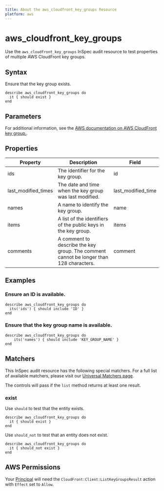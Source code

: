 ```yaml
---
title: About the aws_cloudfront_key_groups Resource
platform: aws
---
```


# aws_cloudfront_key_groups

Use the `aws_cloudfront_key_groups` InSpec audit resource to test properties of multiple AWS CloudFront key groups.

## Syntax

Ensure that the key group exists.

    describe aws_cloudfront_key_groups do
      it { should exist }
    end

## Parameters

For additional information, see the [AWS documentation on AWS CloudFront key group.](https://docs.aws.amazon.com/AWSCloudFormation/latest/UserGuide/aws-resource-cloudfront-keygroup.html).

## Properties

| Property | Description | Field |
| --- | --- | --- |
| ids | The identifier for the key group. | id |
| last_modified_times | The date and time when the key group was last modified. | last_modified_time |
| names | A name to identify the key group. | name |
| items | A list of the identifiers of the public keys in the key group. | items |
| comments | A comment to describe the key group. The comment cannot be longer than 128 characters. | comment |

## Examples

### Ensure an ID is available.

    describe aws_cloudfront_key_groups do
      its('ids') { should include 'ID' }
    end

### Ensure that the key group name is available.

    describe aws_cloudfront_key_groups do
        its('names') { should include 'KEY_GROUP_NAME' }
    end

## Matchers

This InSpec audit resource has the following special matchers. For a full list of available matchers, please visit our [Universal Matchers page](https://www.inspec.io/docs/reference/matchers/).

The controls will pass if the `list` method returns at least one result.

### exist

Use `should` to test that the entity exists.

    describe aws_cloudfront_key_groups do
      it { should exist }
    end

Use `should_not` to test that an entity does not exist.

    describe aws_cloudfront_key_groups do
      it { should_not exist }
    end

## AWS Permissions

Your [Principal](https://docs.aws.amazon.com/IAM/latest/UserGuide/intro-structure.html#intro-structure-principal) will need the `CloudFront:Client:ListKeyGroupsResult` action with `Effect` set to `Allow`.

